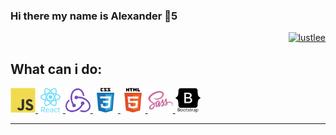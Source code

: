 ### Hi there my name is Alexander 👋5

<p align="right" dir="auto"> <a target="_blank" rel="noopener noreferrer nofollow" href="https://camo.githubusercontent.com/217b2289f26648a9c53658db3d0addfdcbcef337f9514d3885324adbaa34dbc7/68747470733a2f2f6b6f6d617265762e636f6d2f67687076632f3f757365726e616d653d6c7573746c6565266c6162656c3d50726f66696c65253230766965777326636f6c6f723d306537356236267374796c653d666c6174"><img src="https://camo.githubusercontent.com/217b2289f26648a9c53658db3d0addfdcbcef337f9514d3885324adbaa34dbc7/68747470733a2f2f6b6f6d617265762e636f6d2f67687076632f3f757365726e616d653d6c7573746c6565266c6162656c3d50726f66696c65253230766965777326636f6c6f723d306537356236267374796c653d666c6174" alt="lustlee" data-canonical-src="https://komarev.com/ghpvc/?username=lustlee&amp;label=Profile%20views&amp;color=0e75b6&amp;style=flat" style="max-width: 100%;"></a> </p>

<h2>What can i do:</h2> 
<a href="https://developer.mozilla.org/en-US/docs/Web/JavaScript" rel="nofollow"> <img src="https://raw.githubusercontent.com/devicons/devicon/master/icons/javascript/javascript-original.svg" alt="javascript" width="40" height="40" style="max-width: 100%;"> </a>
<a href="https://reactjs.org/" rel="nofollow"> <img src="https://raw.githubusercontent.com/devicons/devicon/master/icons/react/react-original-wordmark.svg" alt="react" width="40" height="40" style="max-width: 100%;"> </a>
<a href="https://redux.js.org" rel="nofollow"> <img src="https://raw.githubusercontent.com/devicons/devicon/master/icons/redux/redux-original.svg" alt="redux" width="40" height="40" style="max-width: 100%;"> </a>
<a href="https://www.w3schools.com/css/" rel="nofollow"> <img src="https://raw.githubusercontent.com/devicons/devicon/master/icons/css3/css3-original-wordmark.svg" alt="css3" width="40" height="40" style="max-width: 100%;"> </a>
<a href="https://www.w3.org/html/" rel="nofollow"> <img src="https://raw.githubusercontent.com/devicons/devicon/master/icons/html5/html5-original-wordmark.svg" alt="html5" width="40" height="40" style="max-width: 100%;"> </a>
<a href="https://sass-lang.com" rel="nofollow"> <img src="https://raw.githubusercontent.com/devicons/devicon/master/icons/sass/sass-original.svg" alt="sass" width="40" height="40" style="max-width: 100%;"> </a>
<a href="https://getbootstrap.com" rel="nofollow"> <img src="https://raw.githubusercontent.com/devicons/devicon/master/icons/bootstrap/bootstrap-plain-wordmark.svg" alt="bootstrap" width="40" height="40" style="max-width: 100%;"> </a>
<hr>


<!--
**Atomico592/Atomico592** is a ✨ _special_ ✨ repository because its `README.md` (this file) appears on your GitHub profile.

Here are some ideas to get you started:

- 🔭 I’m currently working on ...
- 🌱 I’m currently learning ...
- 👯 I’m looking to collaborate on ...
- 🤔 I’m looking for help with ...
- 💬 Ask me about ...
- 📫 How to reach me: ...
- 😄 Pronouns: ...
- ⚡ Fun fact: ...
-->
